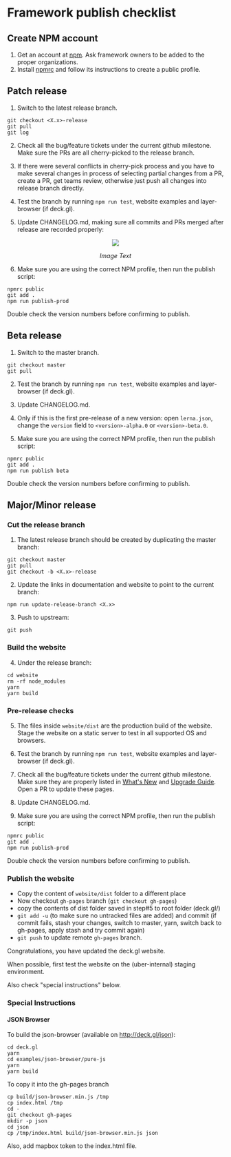# Framework publish checklist


## Create NPM account

1. Get an account at [npm](https://npmjs.com). Ask framework owners to be added to the proper organizations.
2. Install [npmrc](https://www.npmjs.com/package/npmrc) and follow its instructions to create a public profile.


## Patch release

1. Switch to the latest release branch.
  ```
  git checkout <X.x>-release
  git pull
  git log
  ```
2. Check all the bug/feature tickets under the current github milestone. Make sure the PRs are all cherry-picked to the release branch.

3. If there were several conflicts in cherry-pick process and you have to make several changes in process of selecting partial changes from a PR, create a PR, get teams review, otherwise just push all changes into release branch directly.

4. Test the branch by running `npm run test`, website examples and layer-browser (if deck.gl).

5. Update CHANGELOG.md, making sure all commits and PRs merged after release are recorded properly:
<div align="center">
  <div>
    <img src="https://raw.github.com/uber-common/deck.gl-data/master/images/dev-docs/publish-guideline/image4.png" />
    <p><i>Image Text</i></p>
  </div>
</div>

6. Make sure you are using the correct NPM profile, then run the publish script:
  ```
  npmrc public
  git add .
  npm run publish-prod
  ```
  Double check the version numbers before confirming to publish.


## Beta release

1. Switch to the master branch.
  ```
  git checkout master
  git pull
  ```

2. Test the branch by running `npm run test`, website examples and layer-browser (if deck.gl).

3. Update CHANGELOG.md.

4. Only if this is the first pre-release of a new version: open `lerna.json`, change the `version` field to `<version>-alpha.0` or `<version>-beta.0`.

5. Make sure you are using the correct NPM profile, then run the publish script:
  ```
  npmrc public
  git add .
  npm run publish beta
  ```
  Double check the version numbers before confirming to publish.


## Major/Minor release


### Cut the release branch

1. The latest release branch should be created by duplicating the master branch:
  ```
  git checkout master
  git pull
  git checkout -b <X.x>-release
  ```
2. Update the links in documentation and website to point to the current branch:
  ```
  npm run update-release-branch <X.x>
  ```
3. Push to upstream:
  ```
  git push
  ```

### Build the website

4. Under the release branch:
 ```
 cd website
 rm -rf node_modules
 yarn
 yarn build
 ```

### Pre-release checks

5. The files inside `website/dist` are the production build of the website. Stage the website on a static server to test in all supported OS and browsers.

6. Test the branch by running `npm run test`, website examples and layer-browser (if deck.gl).

7. Check all the bug/feature tickets under the current github milestone. Make sure they are properly listed in [What's New](/docs/whats-new.md) and [Upgrade Guide](/docs/upgrade-guide.md). Open a PR to update these pages.

8. Update CHANGELOG.md.

9. Make sure you are using the correct NPM profile, then run the publish script:
  ```
  npmrc public
  git add .
  npm run publish-prod
  ```
  Double check the version numbers before confirming to publish.


### Publish the website

* Copy the content of `website/dist` folder to a different place
* Now checkout `gh-pages` branch (`git checkout gh-pages`)
* copy the contents of dist folder saved in step#5 to root folder (deck.gl/)
* `git add -u` (to make sure no untracked files are added) and commit (if commit fails, stash your changes, switch to master, yarn, switch back to gh-pages, apply stash and try commit again)
* `git push` to update remote `gh-pages` branch.

Congratulations, you have updated the deck.gl website.

When possible, first test the website on the (uber-internal) staging environment.

Also check "special instructions" below.


### Special Instructions

#### JSON Browser

To build the json-browser (available on http://deck.gl/json):

```
cd deck.gl
yarn
cd examples/json-browser/pure-js
yarn
yarn build
```

To copy it into the gh-pages branch

```
cp build/json-browser.min.js /tmp
cp index.html /tmp
cd -
git checkout gh-pages
mkdir -p json
cd json
cp /tmp/index.html build/json-browser.min.js json
```

Also, add mapbox token to the index.html file.
